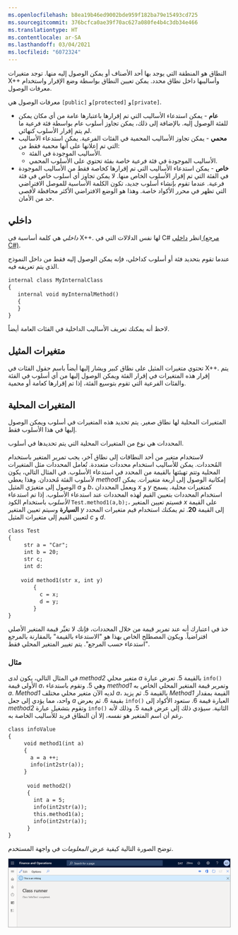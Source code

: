 ```yaml
---
ms.openlocfilehash: b8ea19b46ed9002bde959f182ba79e15493cd725
ms.sourcegitcommit: 376bcfca0ae39f70ac627a080fe4b4c3db34e466
ms.translationtype: HT
ms.contentlocale: ar-SA
ms.lasthandoff: 03/04/2021
ms.locfileid: "6072324"
---
```

النطاق هو المنطقة التي يوجد بها أحد الأصناف أو يمكن الوصول إليه منها. توجد متغيرات X++‎ وأساليبها داخل نطاق محدد. يمكن تعيين النطاق بواسطة وضع الإقرار واستخدام معرفات الوصول.
 
معرفات الوصول هي `[public]` و`[protected]` و`[private]`.
 
-   **عام** - يمكن استدعاء الأساليب التي تم إقرارها باعتبارها عامة من أي مكان يمكن للفئة الوصول إليه. بالإضافة إلى ذلك، يمكن تجاوز أسلوب عام بواسطة فئة فرعية ما لم يتم إقرار الأسلوب كنهائي.
-   **محمي** - يمكن تجاوز الأساليب المحمية في الفئات الفرعية. يمكن استدعاء الأساليب التي تم إعلانها على أنها محمية فقط من:
    -   الأساليب الموجودة في الفئة.
    -   الأساليب الموجودة في فئة فرعية خاصة بفئة تحتوي على الأسلوب المحمي.
-   **خاص** - يمكن استدعاء الأساليب التي تم إقرارها كخاصة فقط من الأساليب الموجودة في الفئة التي تم إقرار الأسلوب الخاص منها.
    لا يمكن تجاوز أي أسلوب خاص في فئة فرعية. عندما تقوم بإنشاء أسلوب جديد، تكون الكلمة الأساسية للموصل الافتراضي التي تظهر في محرر الأكواد خاصة. وهذا هو الوضع الافتراضي الأكثر محافظة لأقصى حد من الأمان.

## <a name="internal"></a>‏‏داخلي

*داخلي* هي كلمة أساسية في X++‎. لها نفس الدلالات التي في C#‎ انظر [داخلي (مرجع C#‎)](https://docs.microsoft.com/dotnet/csharp/language-reference/keywords/internal/?azure-portal=true).

عندما تقوم بتحديد فئة أو أسلوب كداخلي، فإنه يمكن الوصول إليه فقط من داخل النموذج الذي يتم تعريفه فيه.
```xpp
internal class MyInternalClass
{
   internal void myInternalMethod()
   {
   }
}
```
لاحظ أنه يمكنك تعريف الأساليب الداخلية في الفئات العامة أيضاً.

## <a name="instance-variables"></a>متغيرات المثيل

تحتوي متغيرات المثيل على نطاق كبير ويشار إليها أيضاً باسم حقول الفئات في X++‎. يتم إقرار هذه المتغيرات في إقرار الفئة ويمكن الوصول إليها من أي أسلوب في الفئة والفئات الفرعية التي تقوم بتوسيع الفئة، إذا تم إقرارها كعامة أو محمية.

## <a name="local-variables"></a>المتغيرات المحلية

المتغيرات المحلية لها نطاق صغير. يتم تحديد هذه المتغيرات في أسلوب ويمكن الوصول إليها في هذا الأسلوب فقط.

المحددات هي نوع من المتغيرات المحلية التي يتم تحديدها في أسلوب.

لاستخدام متغير من أحد النطاقات إلى نطاق آخر، يجب تمرير المتغير باستخدام المُحددات. يمكن للأساليب استخدام محددات متعددة. تُعامل المحددات مثل المتغيرات المحلية وتتم تهيئتها بالقيمة من المحدد في استدعاء الأسلوب. في المثال التالي، يكون لأسلوب الفئة مُحددان. وهذا يعطي *method1* إمكانية الوصول إلى أربعة متغيرات. يمكن الوصول إلى متغيرَي المثيل *a* و *b*، ويعمل المحددان *x* و *y* كمتغيرات محلية. يسمح استخدام المحددات بتعيين القيم لهذه المحددات عند استدعاء الأسلوب. إذا تم استدعاء *الأسلوب* باستخدام الكود `Test.method1(a,b);`، فسيتم تعيين المتغير *x* على القيمة **السيارة** وسيتم تعيين المتغير *y* إلى القيمة **20**. ثم يمكنك استخدام قيم متغيرات المحدد لتعيين القيم إلى متغيرات المثيل *c* و *d*.

```xpp
class Test
{
     str a = "Car";
     int b = 20;
     str c;
     int d:

    void method1(str x, int y)
        {
          c = x;
          d = y;
        }
}
```

خذ في اعتبارك أنه عند تمرير قيمة من خلال المحددات، فإنك لا تغيِّر قيمة المتغير الأصلي افتراضياً. ويكون المصطلح الخاص بهذا هو "الاستدعاء بالقيمة" بالمقارنة بالمرجع "استدعاء حسب المرجع". يتم تغيير المتغير المحلي فقط. 

### <a name="example"></a>مثال

في المثال التالي، يكون لدى *method2* متغير محلي *a* بالقيمة 5. تعرض عبارة `info()` الأولى قيمة *a*، وهي 5. وتقوم باستدعاء *method1* وتمرير قيمة المتغير المحلي الخاص به *a*. *Method1* لديه الآن متغير محلي مختلف *a*، بالقيمة 5. ثم يزيد *Method1* القيمة بمقدار واحد، مما يؤدي إلى جعل *a* بقيمة 6. ثم يعرض `info()` العبارة قيمة 6. ستعود الأكواد إلى *method2* وتقوم بتشغيل عبارة `info()` الثانية. سيؤدي ذلك إلى عرض قيمة 5. وذلك لأنه رغم أن اسم المتغير هو نفسه، إلا أن النطاق فريد للأساليب الخاصة به.

```xpp
class infoValue
{
     void method1(int a)
     {
       a = a ++;
       info(int2str(a));
     }

      void method2()
      {
        int a = 5;
        info(int2str(a));
        this.method1(a);
        info(int2str(a));
      }
}

```

توضح الصورة التالية كيفية عرض *المعلومات* في واجهة المستخدم.

![تعرض لقطة الشاشة هذه طريقة عرض أسلوب المعلومات في واجهة المستخدم.](../media/info.png)

